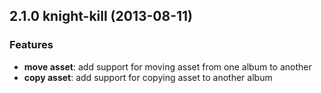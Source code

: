 ## 2.1.0 knight-kill (2013-08-11)

### Features

- **move asset**: add support for moving asset from one album to another
- **copy asset**: add support for copying asset to another album
